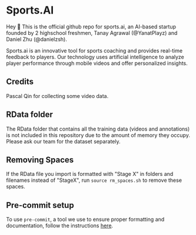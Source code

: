 # Sports.AI
Hey 👋 This is the official github repo for sports.ai, an AI-based startup founded by 2 highschool freshmen, Tanay Agrawal (@YanatPlayz) and Daniel Zhu (@danielzsh).

Sports.ai is an innovative tool for sports coaching and provides real-time feedback to players. Our technology uses artificial intelligence to analyze player performance through mobile videos and offer personalized insights.

## Credits
Pascal Qin for collecting some video data.

## RData folder
The RData folder that contains all the training data (videos and annotations) is not included in this repository due to the amount of memory they occupy. Please ask our team for the dataset separately.
## Removing Spaces
If the RData file you import is formatted with "Stage X" in folders and filenames instead of "StageX", run `source rm_spaces.sh` to remove these spaces.
## Pre-commit setup
To use `pre-commit`, a tool we use to ensure proper formatting and documentation, follow the instructions [here](https://pre-commit.com/).
